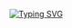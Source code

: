 [![Typing SVG](https://readme-typing-svg.herokuapp.com?color=%23955BFF&size=30&center=true&width=500&lines=Ol%C3%A1%2C+Eu+sou+o+Gustavo)](https://git.io/typing-svg)
<!--
**Guxtaviko/Guxtaviko** is a ✨ _special_ ✨ repository because its `README.md` (this file) appears on your GitHub profile.

Here are some ideas to get you started:

- 🔭 I’m currently working on ...
- 🌱 I’m currently learning ...
- 👯 I’m looking to collaborate on ...
- 🤔 I’m looking for help with ...
- 💬 Ask me about ...
- 📫 How to reach me: ...
- 😄 Pronouns: ...
- ⚡ Fun fact: ...
-->
